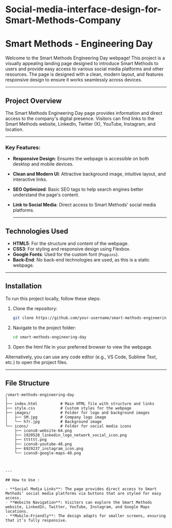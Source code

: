# Social-media-interface-design-for-Smart-Methods-Company

# Smart Methods - Engineering Day

Welcome to the Smart Methods Engineering Day webpage! This project is a visually appealing landing page designed to introduce Smart Methods to users and provide easy access to various social media platforms and other resources. The page is designed with a clean, modern layout, and features responsive design to ensure it works seamlessly across devices.

--- 

## Project Overview

The Smart Methods Engineering Day page provides information and direct access to the company's digital presence. Visitors can find links to the Smart Methods website, LinkedIn, Twitter (X), YouTube, Instagram, and location.

---

### Key Features:
- **Responsive Design**: Ensures the webpage is accessible on both desktop and mobile devices.
- **Clean and Modern UI**: Attractive background image, intuitive layout, and interactive links.
- **SEO Optimized**: Basic SEO tags to help search engines better understand the page's content.
- **Link to Social Media**: Direct access to Smart Methods' social media platforms.

  ---
  
## Technologies Used

- **HTML5**: For the structure and content of the webpage.
- **CSS3**: For styling and responsive design using Flexbox.
- **Google Fonts**: Used for the custom font (`Poppins`).
- **Back-End**: No back-end technologies are used, as this is a static webpage.

---

## Installation

To run this project locally, follow these steps:

1. Clone the repository:
   ```bash
   git clone https://github.com/your-username/smart-methods-engineering-day.git


2. Navigate to the project folder:
   ```bash
   cd smart-methods-engineering-day


3. Open the html file in your preferred browser to view the webpage.

Alternatively, you can use any code editor (e.g., VS Code, Sublime Text, etc.) to open the project files.

---


## File Structure 

```plaintext
/smart-methods-engineering-day
│
├── index.html          # Main HTML file with structure and links
├── style.css           # Custom styles for the webpage
├── images/             # Folder for logo and background images
│   ├── SM.jpg          # Company logo image
│   └── h7r.jpg         # Background image
└── icons/              # Folder for social media icons
    ├── icons8-website-64.png
    ├── 1920528_linkedin_logo_network_social_icon.png
    ├── tttttt.png
    ├── icons8-youtube-48.png
    ├── 6929237_instagram_icon.png
    └── icons8-google-maps-48.png



---

## How to Use :

- **Social Media Links**: The page provides direct access to Smart Methods’ social media platforms via buttons that are styled for easy access.
- **Website Navigation**: Visitors can explore the Smart Methods website, LinkedIn, Twitter, YouTube, Instagram, and Google Maps locations.
- **Mobile-Friendly**: The design adapts for smaller screens, ensuring that it’s fully responsive.
